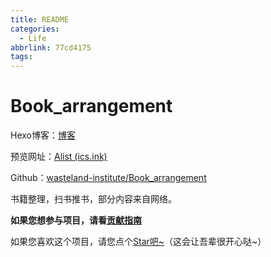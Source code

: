 ```yaml
---
title: README
categories:
  - Life
abbrlink: 77cd4175
tags:
---
```



# Book_arrangement
Hexo博客：[博客](https://booka.wasteland.ink/)

预览网址：[Alist (ics.ink)](https://alist.ics.ink/Edge01/Book_arrangement)

Github：[wasteland-institute/Book_arrangement](https://github.com/wasteland-institute/Book_arrangement)



书籍整理，扫书推书，部分内容来自网络。

**如果您想参与项目，请看[贡献指南](%E8%B4%A1%E7%8C%AE%E6%8C%87%E5%8D%97.md)**

如果您喜欢这个项目，请您点个[Star吧~](https://github.com/wasteland-institute/Book_arrangement)（这会让吾辈很开心哒~）